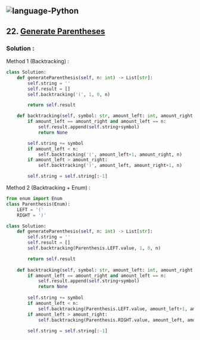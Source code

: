 ![language-Python](https://img.shields.io/badge/Python-ffd43b?style=for-the-badge&logo=PYTHON)
---

## 22. [Generate Parentheses](https://leetcode.com/problems/generate-parentheses)

### Solution :

Method 1 (Backtracking) :
```python
class Solution:
    def generateParenthesis(self, n: int) -> List[str]:
        self.string = ''
        self.result = []
        self.backtracking('(', 1, 0, n)

        return self.result

    def backtracking(self, symbol: str, amount_left: int, amount_right: int, n: int):
        if amount_left == amount_right and amount_left == n:
            self.result.append(self.string+symbol)
            return None

        self.string += symbol
        if amount_left < n:
            self.backtracking('(', amount_left+1, amount_right, n)
        if amount_left > amount_right:
            self.backtracking(')', amount_left, amount_right+1, n)

        self.string = self.string[:-1]
```

Method 2 (Backtracking + Enum) :
```python
from enum import Enum
class Parenthesis(Enum):
    LEFT = '('
    RIGHT = ')'

class Solution:
    def generateParenthesis(self, n: int) -> List[str]:
        self.string = ''
        self.result = []
        self.backtracking(Parenthesis.LEFT.value, 1, 0, n)

        return self.result
    
    def backtracking(self, symbol: str, amount_left: int, amount_right: int, n: int):
        if amount_left == amount_right and amount_left == n:
            self.result.append(self.string+symbol)
            return None
        
        self.string += symbol
        if amount_left < n:
            self.backtracking(Parenthesis.LEFT.value, amount_left+1, amount_right, n)
        if amount_left > amount_right:
            self.backtracking(Parenthesis.RIGHT.value, amount_left, amount_right+1, n)
        
        self.string = self.string[:-1]
```

